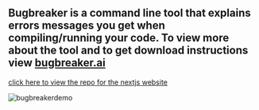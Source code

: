 
## Bugbreaker is a command line tool that explains errors messages you get when compiling/running your code. To view more about the tool and to get download instructions view [bugbreaker.ai](https://www.bugbreaker.ai)

[click here to view the repo for the nextjs website](https://github.com/oliverzink/bugbreakerweb)

![bugbreakerdemo](https://github.com/oliverzink/bugbreaker/assets/98194848/dd271189-4633-4796-848f-78d8b9124ea4)
